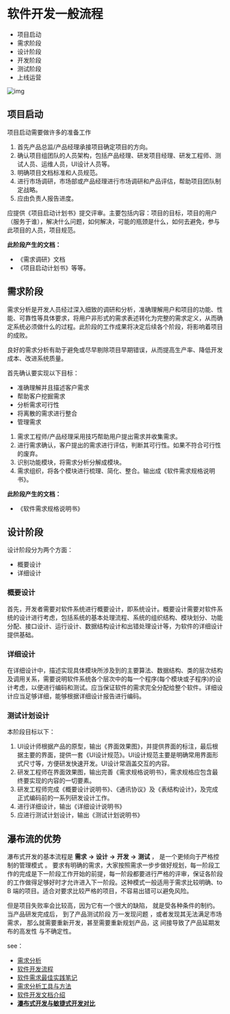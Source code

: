 # 软件开发一般流程

* 项目启动
* 需求阶段
* 设计阶段
* 开发阶段
* 测试阶段
* 上线运营

![img](https://nanak-img.oss-cn-beijing.aliyuncs.com/img/v2-bb0e906b7d02b0286df84c57e36c9027_720w.jpg)

## 项目启动

项目启动需要做许多的准备工作

1. 首先产品总监/产品经理承接项目确定项目的方向。
2. 确认项目组团队的人员架构，包括产品经理、研发项目经理、研发工程师、测试人员、运维人员，UI设计人员等。
3. 明确项目文档标准和人员规范。
4. 进行市场调研，市场部或产品经理进行市场调研和产品评估，帮助项目团队制定战略。
5. 应由负责人报告进度。

应提供《项目启动计划书》提交评审。主要包括内容：项目的目标，项目的用户（服务于谁），解决什么问题，如何解决，可能的瓶颈是什么，如何去避免，参与此项目的人员，项目规范。

**此阶段产生的文档：**

* 《需求调研》文档
* 《项目启动计划书》等等。

## 需求阶段

需求分析是开发人员经过深入细致的调研和分析，准确理解用户和项目的功能、性能、可靠性等具体要求，将用户非形式的需求表述转化为完整的需求定义，从而确定系统必须做什么的过程。此阶段的工作成果将决定后续各个阶段，将影响着项目的成败。

良好的需求分析有助于避免或尽早剔除项目早期错误，从而提高生产率、降低开发成本、改进系统质量。

首先确认要实现以下目标：

* 准确理解并且描述客户需求
* 帮助客户挖掘需求
* 分析需求可行性
* 将离散的需求进行整合
* 管理需求

1. 需求工程师/产品经理采用技巧帮助用户提出需求并收集需求。
2. 进行需求确认，客户提出的需求进行评估，判断其可行性。如果不符合可行性的废弃。
3. 识别功能模块，将需求分析分解成模块。
4. 需求组织，将各个模块进行梳理、简化、整合。输出成《软件需求规格说明书》。

**此阶段产生的文档：**

* 《软件需求规格说明书》

## 设计阶段

设计阶段分为两个方面：

* 概要设计
* 详细设计

### 概要设计

首先，开发者需要对软件系统进行概要设计，即系统设计。概要设计需要对软件系统的设计进行考虑，包括系统的基本处理流程、系统的组织结构、模块划分、功能分配、接口设计、运行设计、数据结构设计和出错处理设计等，为软件的详细设计提供基础。

### 详细设计

在详细设计中，描述实现具体模块所涉及到的主要算法、数据结构、类的层次结构及调用关系，需要说明软件系统各个层次中的每一个程序(每个模块或子程序)的设计考虑，以便进行编码和测试。应当保证软件的需求完全分配给整个软件。详细设计应当足够详细，能够根据详细设计报告进行编码。

### 测试计划设计

本阶段目标以下：

1. UI设计师根据产品的原型，输出《界面效果图》，并提供界面的标注，最后根据主要的界面，提供一套《UI设计规范》。UI设计规范主要是明确常用界面形式尺寸等，方便研发快速开发。UI设计常涵盖交互的内容。
2. 研发工程师在界面效果图，输出完善《需求规格说明书》，需求规格应包含最终要实现的内容的一切要素。
3. 研发工程师完成《概要设计说明书》、《通讯协议》及《表结构设计》，及完成正式编码前的一系列研发设计工作。
4. 进行详细设计，输出《详细设计说明书》
5. 应进行测试计划设计，输出《测试计划说明书》

## 瀑布流的优势

瀑布式开发的基本流程是 **需求** **→** **设计** **→** **开发** **→** **测试** ， 是一个更倾向于严格控制的管理模式 。  要求有明确的需求，大家按照需求一步步做好规划，每一阶段工作的完成是下一阶段工作开始的前提，每一阶段都要进行严格的评审，保证各阶段的工作做得足够好时才允许进入下一阶段。这种模式一般适用于需求比较明确、to B 端的项目。适合对要求比较严格的项目，不容易出错可以避免风险。

但是项目失败率会比较高，因为它有一个很大的缺陷， 就是受各种条件的制约。当产品研发完成后， 到了产品测试阶段 万一发现问题 ，或者发现其无法满足市场需求， 那么就需要重新开发，甚至需要重新规划产品，这 间接导致了产品延期发布的高发性 与不确定性。

see：

* [需求分析](https://www.zhihu.com/question/323125580)
* [软件开发流程](https://zhuanlan.zhihu.com/p/31323554)
* [软件需求最佳实践笔记](https://zhuanlan.zhihu.com/p/81261956)
* [需求分析工具与方法](https://zhuanlan.zhihu.com/p/147051326)
* [软件开发文档介绍](https://developer.aliyun.com/article/607436#:~:text=%E8%BD%AF%E4%BB%B6%E5%BC%80%E5%8F%91%E6%96%87%20%E6%A1%A3%E5%8F%AF%E4%BB%A5%E5%88%86%E4%B8%BA%20%E5%BC%80%E5%8F%91%E6%96%87%E6%A1%A3%20%E5%92%8C%20%E4%BA%A7%E5%93%81%E6%96%87%E6%A1%A3,%E4%B8%A4%E5%A4%A7%E7%B1%BB%E3%80%82%20%E5%BC%80%E5%8F%91%E6%96%87%E6%A1%A3%20%E5%8C%85%E6%8B%AC%EF%BC%9A%E3%80%8A%E5%8A%9F%E8%83%BD%E8%A6%81%E6%B1%82%E3%80%8B%E3%80%81%E3%80%8A%E6%8A%95%E6%A0%87%E6%96%B9%E6%A1%88%E3%80%8B%E3%80%81%E3%80%8A%E9%9C%80%E6%B1%82%E5%88%86%E6%9E%90%E3%80%8B%E3%80%81%E3%80%8A%E6%8A%80%E6%9C%AF%E5%88%86%E6%9E%90%E3%80%8B%E3%80%81%E3%80%8A%E7%B3%BB%E7%BB%9F%E5%88%86%E6%9E%90%E3%80%8B%E3%80%81%E3%80%8A%E6%95%B0%E6%8D%AE%E5%BA%93%E6%96%87%E6%A1%A3%E3%80%8B%E3%80%81%E3%80%8A%E5%8A%9F%E8%83%BD%E5%87%BD%E6%95%B0%E6%96%87%E6%A1%A3%E3%80%8B%E3%80%81%E3%80%8A%E7%95%8C%E9%9D%A2%E6%96%87%E6%A1%A3%E3%80%8B%E3%80%81%E3%80%8A%E7%BC%96%E8%AF%91%E6%89%8B%E5%86%8C%E3%80%8B%E3%80%81%E3%80%8A%20QA%20%E6%96%87%E6%A1%A3%E3%80%8B%E3%80%81%E3%80%8A%E9%A1%B9%E7%9B%AE%E6%80%BB%E7%BB%93%E3%80%8B%E7%AD%89%E3%80%82)
* [**瀑布式开发与敏捷式开发对比**](https://zhuanlan.zhihu.com/p/81383161)

